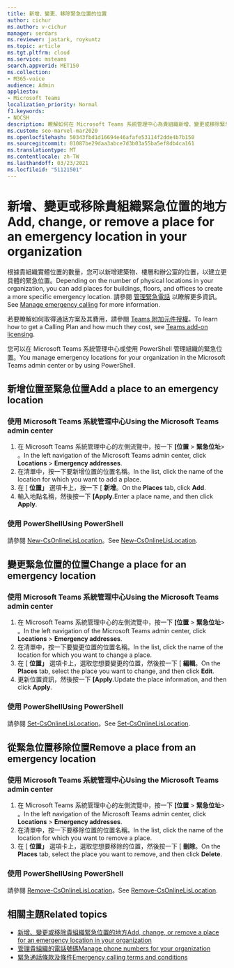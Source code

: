 ```yaml
---
title: 新增、變更、移除緊急位置的位置
author: cichur
ms.author: v-cichur
manager: serdars
ms.reviewer: jastark, roykuntz
ms.topic: article
ms.tgt.pltfrm: cloud
ms.service: msteams
search.appverid: MET150
ms.collection:
- M365-voice
audience: Admin
appliesto:
- Microsoft Teams
localization_priority: Normal
f1.keywords:
- NOCSH
description: 瞭解如何在 Microsoft Teams 系統管理中心為貴組織新增、變更或移除緊急位置的位置。
ms.custom: seo-marvel-mar2020
ms.openlocfilehash: 50343fbd1d16694e46afafe53114f2dde4b7b150
ms.sourcegitcommit: 01087be29daa3abce7d3b03a55ba5ef8db4ca161
ms.translationtype: MT
ms.contentlocale: zh-TW
ms.lasthandoff: 03/23/2021
ms.locfileid: "51121501"
---
```

# <a name="add-change-or-remove-a-place-for-an-emergency-location-in-your-organization"></a><span data-ttu-id="73efd-103">新增、變更或移除貴組織緊急位置的地方</span><span class="sxs-lookup"><span data-stu-id="73efd-103">Add, change, or remove a place for an emergency location in your organization</span></span>

<span data-ttu-id="73efd-104">根據貴組織實體位置的數量，您可以新增建築物、樓層和辦公室的位置，以建立更具體的緊急位置。</span><span class="sxs-lookup"><span data-stu-id="73efd-104">Depending on the number of physical locations in your organization, you can add places for buildings, floors, and offices to create a more specific emergency location.</span></span> <span data-ttu-id="73efd-105">請參閱 [管理緊急電話](what-are-emergency-locations-addresses-and-call-routing.md) 以瞭解更多資訊。</span><span class="sxs-lookup"><span data-stu-id="73efd-105">See [Manage emergency calling](what-are-emergency-locations-addresses-and-call-routing.md) for more information.</span></span>
  
<span data-ttu-id="73efd-106">若要瞭解如何取得通話方案及其費用，請參閱 [Teams 附加元件授權](teams-add-on-licensing/microsoft-teams-add-on-licensing.md)。</span><span class="sxs-lookup"><span data-stu-id="73efd-106">To learn how to get a Calling Plan and how much they cost, see [Teams add-on licensing](teams-add-on-licensing/microsoft-teams-add-on-licensing.md).</span></span>

<span data-ttu-id="73efd-107">您可以在 Microsoft Teams 系統管理中心或使用 PowerShell 管理組織的緊急位置。</span><span class="sxs-lookup"><span data-stu-id="73efd-107">You manage emergency locations for your organization in the Microsoft Teams admin center or by using PowerShell.</span></span>
  
## <a name="add-a-place-to-an-emergency-location"></a><span data-ttu-id="73efd-108">新增位置至緊急位置</span><span class="sxs-lookup"><span data-stu-id="73efd-108">Add a place to an emergency location</span></span>

### <a name="using-the-microsoft-teams-admin-center"></a><span data-ttu-id="73efd-109">使用 Microsoft Teams 系統管理中心</span><span class="sxs-lookup"><span data-stu-id="73efd-109">Using the Microsoft Teams admin center</span></span>

1. <span data-ttu-id="73efd-110">在 Microsoft Teams 系統管理中心的左側流覽中，按一下 **[位置**  >  **緊急位址**> 。</span><span class="sxs-lookup"><span data-stu-id="73efd-110">In the left navigation of the Microsoft Teams admin center, click **Locations** > **Emergency addresses**.</span></span>
2. <span data-ttu-id="73efd-111">在清單中，按一下要新增位置的位置名稱。</span><span class="sxs-lookup"><span data-stu-id="73efd-111">In the list, click the name of the location for which you want to add a place.</span></span>
3. <span data-ttu-id="73efd-112">在 [ **位置」** 選項卡上，按一下 [ **新增**。</span><span class="sxs-lookup"><span data-stu-id="73efd-112">On the **Places** tab, click **Add**.</span></span>
4. <span data-ttu-id="73efd-113">輸入地點名稱，然後按一下 **[Apply.**</span><span class="sxs-lookup"><span data-stu-id="73efd-113">Enter a place name, and then click **Apply**.</span></span>

### <a name="using-powershell"></a><span data-ttu-id="73efd-114">使用 PowerShell</span><span class="sxs-lookup"><span data-stu-id="73efd-114">Using PowerShell</span></span>

<span data-ttu-id="73efd-115">請參閱 [New-CsOnlineLisLocation](/powershell/module/skype/new-csonlinelislocation)。</span><span class="sxs-lookup"><span data-stu-id="73efd-115">See [New-CsOnlineLisLocation](/powershell/module/skype/new-csonlinelislocation).</span></span>
    
## <a name="change-a-place-for-an-emergency-location"></a><span data-ttu-id="73efd-116">變更緊急位置的位置</span><span class="sxs-lookup"><span data-stu-id="73efd-116">Change a place for an emergency location</span></span>

### <a name="using-the-microsoft-teams-admin-center"></a><span data-ttu-id="73efd-117">使用 Microsoft Teams 系統管理中心</span><span class="sxs-lookup"><span data-stu-id="73efd-117">Using the Microsoft Teams admin center</span></span>

1. <span data-ttu-id="73efd-118">在 Microsoft Teams 系統管理中心的左側流覽中，按一下 **[位置**  >  **緊急位址**> 。</span><span class="sxs-lookup"><span data-stu-id="73efd-118">In the left navigation of the Microsoft Teams admin center, click **Locations** > **Emergency addresses**.</span></span>
2. <span data-ttu-id="73efd-119">在清單中，按一下要變更位置的位置名稱。</span><span class="sxs-lookup"><span data-stu-id="73efd-119">In the list, click the name of the location for which you want to change a place.</span></span>
3. <span data-ttu-id="73efd-120">在 [ **位置」** 選項卡上，選取您想要變更的位置，然後按一下 [ **編輯**。</span><span class="sxs-lookup"><span data-stu-id="73efd-120">On the **Places** tab, select the place you want to change, and then click **Edit**.</span></span>
4. <span data-ttu-id="73efd-121">更新位置資訊，然後按一下 **[Apply.**</span><span class="sxs-lookup"><span data-stu-id="73efd-121">Update the place information, and then click **Apply**.</span></span>

### <a name="using-powershell"></a><span data-ttu-id="73efd-122">使用 PowerShell</span><span class="sxs-lookup"><span data-stu-id="73efd-122">Using PowerShell</span></span>

<span data-ttu-id="73efd-123">請參閱 [Set-CsOnlineLisLocation](/powershell/module/skype/set-csonlinelislocation)。</span><span class="sxs-lookup"><span data-stu-id="73efd-123">See [Set-CsOnlineLisLocation](/powershell/module/skype/set-csonlinelislocation).</span></span>
    
## <a name="remove-a-place-from-an-emergency-location"></a><span data-ttu-id="73efd-124">從緊急位置移除位置</span><span class="sxs-lookup"><span data-stu-id="73efd-124">Remove a place from an emergency location</span></span>

### <a name="using-the-microsoft-teams-admin-center"></a><span data-ttu-id="73efd-125">使用 Microsoft Teams 系統管理中心</span><span class="sxs-lookup"><span data-stu-id="73efd-125">Using the Microsoft Teams admin center</span></span>

1. <span data-ttu-id="73efd-126">在 Microsoft Teams 系統管理中心的左側流覽中，按一下 **[位置**  >  **緊急位址**> 。</span><span class="sxs-lookup"><span data-stu-id="73efd-126">In the left navigation of the Microsoft Teams admin center, click **Locations** > **Emergency addresses**.</span></span>
2. <span data-ttu-id="73efd-127">在清單中，按一下要移除位置的位置名稱。</span><span class="sxs-lookup"><span data-stu-id="73efd-127">In the list, click the name of the location for which you want to remove a place.</span></span>
3. <span data-ttu-id="73efd-128">在 [ **位置」** 選項卡上，選取您想要移除的位置，然後按一下 [ **刪除**。</span><span class="sxs-lookup"><span data-stu-id="73efd-128">On the **Places** tab, select the place you want to remove, and then click **Delete**.</span></span>

### <a name="using-powershell"></a><span data-ttu-id="73efd-129">使用 PowerShell</span><span class="sxs-lookup"><span data-stu-id="73efd-129">Using PowerShell</span></span>

<span data-ttu-id="73efd-130">請參閱 [Remove-CsOnlineLisLocation](/powershell/module/skype/remove-csonlinelislocation)。</span><span class="sxs-lookup"><span data-stu-id="73efd-130">See [Remove-CsOnlineLisLocation](/powershell/module/skype/remove-csonlinelislocation).</span></span>
    
## <a name="related-topics"></a><span data-ttu-id="73efd-131">相關主題</span><span class="sxs-lookup"><span data-stu-id="73efd-131">Related topics</span></span>

- [<span data-ttu-id="73efd-132">新增、變更或移除貴組織緊急位置的地方</span><span class="sxs-lookup"><span data-stu-id="73efd-132">Add, change, or remove a place for an emergency location in your organization</span></span>](add-change-remove-emergency-place-organization.md)
- [<span data-ttu-id="73efd-133">管理貴組織的電話號碼</span><span class="sxs-lookup"><span data-stu-id="73efd-133">Manage phone numbers for your organization</span></span>](/microsoftteams/manage-phone-numbers-for-your-organization)
- [<span data-ttu-id="73efd-134">緊急通話條款及條件</span><span class="sxs-lookup"><span data-stu-id="73efd-134">Emergency calling terms and conditions</span></span>](./emergency-calling-terms-and-conditions.md)